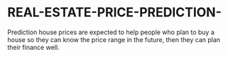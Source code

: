 # REAL-ESTATE-PRICE-PREDICTION-
Prediction house prices are expected to help people who plan to buy a house so they can know the price range in the future, then they can plan their finance well.
